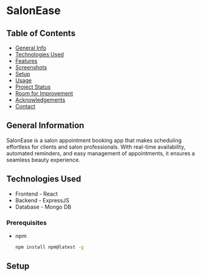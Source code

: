 # SalonEase

## Table of Contents

- [General Info](#general-information)
- [Technologies Used](#technologies-used)
- [Features](#features)
- [Screenshots](#screenshots)
- [Setup](#setup)
- [Usage](#usage)
- [Project Status](#project-status)
- [Room for Improvement](#room-for-improvement)
- [Acknowledgements](#acknowledgements)
- [Contact](#contact)

## General Information
SalonEase is a salon appointment booking app that makes scheduling effortless for clients and salon professionals. With real-time availability, automated reminders, and easy management of appointments, it ensures a seamless beauty experience.


## Technologies Used

- Frontend - React
- Backend - ExpressJS
- Database - Mongo DB

### Prerequisites

* npm
  ```sh
  npm install npm@latest -g
  ```



## Setup

